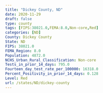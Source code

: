 ```yaml
---
title: "Dickey County, ND"
date: 2020-11-29
draft: false
type: county
tags: [FIPS:38021.0,FEMA:8.0,Non-core,Red]
categories: [ND]
County: Dickey County
State: ND
FIPS: 38021.0
FEMA_Region: 8.0
Population: 4872.0
NCHS_Urban_Rural_Classification: Non-core
Tests_in_prior_14_days: 795.0
Fourteen_day_test_rate_per_100000: 16318.0
Percent_Positivity_in_prior_14_days: 0.128
Level: Red
url: /states/ND/dickey-county
---
```



